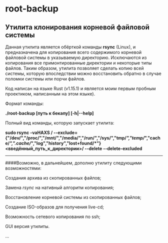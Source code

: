 # root-backup
## Утилита клонирования корневой файловой системы

Данная утилита является обёрткой команды **rsync** (Linux), и предназначена для копирования всего содержимого корневой файловой системы в указываемую директорию. Исключаются из копирования все примонтированные директории и некоторые типы файлов. Таким образом, утилита позволяет сделать копию всей системы, которую впоследствии можно восстановить обратно в случае поломки системы или порчи файлов.

Код написан на языке Rust (v1.15.1) и является моим первым пробным проектиком, написанным на этом языке).

Формат команды:

**./root-backup [путь к бекапу] [-h|--help]**

Полный вид команды, которую запускает утилита:

**sudo rsync -vaHAXS / --exclude={"/dev/","/proc/","/mnt/","/media/","/run/","/sys/","tmp/*","temp/*","cache/*",".cache/*","log","history","lost+found/*"} <введённый_путь_к_директории>/ --delete --delete-excluded**

-------

####Возможно, в дальнейшем, дополню утилиту следующими возможностями:

Создания архива из скопированных файлов;

Замена *rsync* на нативный алгоритм копирования;

Восстановление корневой системы из скопированных файлов;

Создание ISO-образов для получения live-cd;

Возможность сетевого копирования по ssh;

GUI версия утилиты.


...
